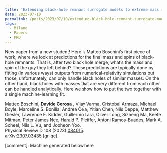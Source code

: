 ```yaml
---
title: 'Extending black-hole remnant surrogate models to extreme mass ratios'
date: 2023-07-10
permalink: /posts/2023/07/10/extending-black-hole-remnant-surrogate-models-to-extreme-mass-ratios
tags:
  - Milano
  - Papers
  - PRD
---
```


New paper from a new student! Here is Matteo Boschini’s first piece of work, where we look at predictions for the final mass and spins of black-hole remnants. That is, after two black hole merge, what’s the mass and spin of the guy they left behind? These predictions are typically done by fitting (in various ways) outputs from numerical-relativity simulations but those, unfortunately, can only handle black holes of similar masses. On the other hand, black holes with masses that are very different from each other can be handled analytically. Here we show how to put the two together with a single machine-learning fit. 

Matteo Boschini, **Davide Gerosa** , Vijay Varma, Cristobal Armaza, Michael Boyle, Marceline S. Bonilla, Andrea Ceja, Yitian Chen, Nils Deppe, Matthew Giesler, Lawrence E. Kidder, Guillermo Lara, Oliver Long, Sizheng Ma, Keefe Mitman, Peter James Nee, Harald P. Pfeiffer, Antoni Ramos-Buades, Mark A. Scheel, Nils L. Vu, and Jooheon Yoo.  
Physical Review D 108 (2023) [084015](<https://journals.aps.org/prd/abstract/10.1103/PhysRevD.108.084015>).  
arXiv:[](<https://arxiv.org/abs/2204.00026>)[](<https://arxiv.org/abs/2204.03423>)[2307.03435](<https://arxiv.org/abs/2307.03435>) [gr-qc].

[comment]: Machine generated below here
